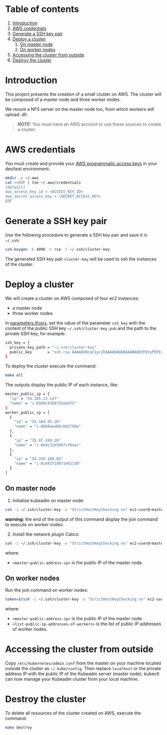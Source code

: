 # Table of contents

1. [Introduction](#introduction)
2. [AWS credentials](#aws-credentials)
3. [Generate a SSH key pair](#generate-a-ssh-key-pair)
4. [Deploy a cluster](#deploy-a-cluster)
    1. [On master node](#on-master-node)
    2. [On worker nodes](#on-worker-nodes)
5. [Accessing the cluster from outside](#accessing-the-cluster-from-outside)
6. [Destroy the cluster](#destroy-the-cluster)

# Introduction

This project presents the creation of a small cluster on AWS. The cluster will be composed of a master node and three
worker nodes.

We mount a NFS server on the master node too, from which workers will upload .dll.

> **_NOTE:_** You must have an AWS account to use these sources to create a cluster.

# AWS credentials

You must create and provide
your [AWS programmatic access keys](https://docs.aws.amazon.com/general/latest/gr/aws-sec-cred-types.html#access-keys-and-secret-access-keys)
in your dev/test environment:

```bash
mkdir -p ~/.aws
cat <<EOF | tee ~/.aws/credentials
[default]
aws_access_key_id = <ACCESS_KEY_ID>
aws_secret_access_key = <SECRET_ACCESS_KEY>
EOF
```

# Generate a SSH key pair

Use the following procedure to generate a SSH key pair and save it in `~/.ssh`:

```bash
ssh-keygen -b 4096 -t rsa -f ~/.ssh/cluster-key
```

The generated SSH key pair `cluster-key` will be used to ssh the instances of the cluster.

# Deploy a cluster

We will create a cluster on AWS composed of four ec2 instances:

* a master node
* three worker nodes

In [parameters.tfvars](parameters.tfvars), set the value of the parameter `ssh_key` with the content of the public SSH
key `~/.ssh/cluster-key.pub` and the path to the private SSH key, for example:

```bash
ssh_key = {
  private_key_path = "~/.ssh/cluster-key"
  public_key       = "ssh-rsa AAAAB3NzaC1yc2EAAAADAQABAAABAQD3F6tyPEFEzV0LX3X8BsXdMsQz1x2cEikKDEY0aIj41qgxMCP/iteneqXSIFZBp5vizPvaoIR3Um9xK7PGoW8giupGn+EPuxIA4cDM4vzOqOkiMPhz5XK0whEjkVzTo4+S0puvDZuwIsdiW9mxhJc7tgBNL0cYlWSYVkz4G/fslNfRPW5mYAM49f4fhtxPb5ok4Q2Lg9dPKVHO/Bgeu5woMc7RY0p1ej6D4CKFE6lymSDJpW0YHX/wqE9+cfEauh7xZcG0q9t2ta6F6fmX0agvpFyZo8aFbXeUBr7osSCJNgvavWbM/06niWrOvYX2xwWdhXmXSrbX8ZbabVohBK41 email@example.com"
}
```

To deploy the cluster execute the command:

```bash
make all
```

The outputs display the public IP of each instance, like:

```bash
master_public_ip = {
  "ip" = "54.185.23.147"
  "name" = "i-0168c936872babdf2"
}
worker_public_ip = [
  {
    "ip" = "54.184.45.26"
    "name" = "i-06b8aeab6cb62750a"
  },
  {
    "ip" = "35.87.249.26"
    "name" = "i-0e4c32d39bfcf8aac"
  },
  {
    "ip" = "54.244.169.65"
    "name" = "i-0c691f1d971e62150"
  }
]
```

## On master node

1. Initialize kubeadm on master node:

```bash
ssh -i ~/.ssh/cluster-key -o "StrictHostKeyChecking no" ec2-user@<master-public-address-ip> 'sudo kubeadm init --apiserver-cert-extra-sans=<master-public-address-ip> --pod-network-cidr=192.168.0.0/16 ; mkdir -p $HOME/.kube ; sudo cp /etc/kubernetes/admin.conf $HOME/.kube/config ; sudo chown $(id -u):$(id -g) $HOME/.kube/config'
```

**warning:** the end of the output of this command display the join command to execute on worker nodes.

2. Install the network plugin Calico:

```bash
ssh -i ~/.ssh/cluster-key -o "StrictHostKeyChecking no" ec2-user@<master-public-address-ip> "curl -s https://docs.projectcalico.org/manifests/calico.yaml > calico.yaml ; sed -i -e 's?# - name: CALICO_IPV4POOL_CIDR?- name: CALICO_IPV4POOL_CIDR?g' calico.yaml ; sed -i -e 's?#   value: \"192.168.0.0/16\"?  value: \"192.168.0.0/16\"?g' calico.yaml ; kubectl apply -f calico.yaml"
```

where:

* `<master-public-address-ip>` is the public IP of the master node.

## On worker nodes

Run the join command on worker nodes:

```bash
token=$(ssh -i ~/.ssh/cluster-key -o "StrictHostKeyChecking no" ec2-user@<master-public-address-ip> 'kubeadm token list' | sed 1d | awk '{print $1}') ; token_hash=$(ssh -i ~/.ssh/cluster-key -o "StrictHostKeyChecking no" ec2-user@<master-public-address-ip> 'openssl x509 -pubkey -in /etc/kubernetes/pki/ca.crt | openssl rsa -pubin -outform der 2>/dev/null | openssl dgst -sha256 -hex' | sed 's/^.* //') ; for ip in <list-public-ip-addresses-of-workers>; do ssh -i ~/.ssh/cluster-key -o "StrictHostKeyChecking no" ec2-user@$ip "sudo kubeadm join <master-public-address-ip>:6443 --token $token --discovery-token-ca-cert-hash $token_hash"; done
```

where:

* `<master-public-address-ip>` is the public IP of the master node.
* `<list-public-ip-addresses-of-workers>` is the list of public IP addresses of worker nodes.

# Accessing the cluster from outside

Copy `/etc/kubernetes/admin.conf` from the master on your machine located outside the cluster as `~/.kube/config`. Then
replace `localhost` or the private address IP with the public IP of the Kubeadm server (master node). kubectl can now
manage your Kubeadm cluster from your local machine.

# Destroy the cluster

To delete all resources of the cluster created on AWS, execute the command:

```bash
make destroy
```